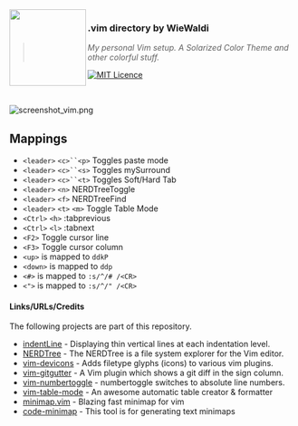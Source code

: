 <img src="https://raw.githubusercontent.com/WieWaldi/.dotfiles/master/img/RZ-Amper_Logo_135x135.png" align="left" width="135px" height="135px" />

### .vim directory by WieWaldi
> *My personal Vim setup. A Solarized Color Theme and other colorful stuff.*

[![MIT Licence](https://badges.frapsoft.com/os/mit/mit.svg?v=103)](https://opensource.org/licenses/mit-license.php)

<br />

![screenshot_vim.png](https://raw.githubusercontent.com/WieWaldi/.dotfiles/master/img/screenshot_vim.png)

## Mappings  
 - `<leader>` `<c>``<p>` Toggles paste mode
 - `<leader>` `<c>``<s>` Toggles mySurround
 - `<leader>` `<c>``<t>` Toggles Soft/Hard Tab
 - `<leader>` `<n>` NERDTreeToggle
 - `<leader>` `<f>` NERDTreeFind
 - `<leader>` `<t>` `<m>` Toggle Table Mode
 - `<Ctrl>` `<h>` :tabprevious
 - `<Ctrl>` `<l>` :tabnext
 - `<F2>` Toggle cursor line
 - `<F3>` Toggle cursor column
 - `<up>` is mapped to `ddkP`
 - `<down>` is mapped to `ddp`
 - `<#>` is mapped to `:s/^/# /<CR>`
 - `<">` is mapped to `:s/^/" /<CR>`

#### Links/URLs/Credits  
The following projects are part of this repository.  
 - [indentLine](https://github.com/Yggdroot/indentLine) - Displaying thin vertical lines at each indentation level.  
 - [NERDTree](https://github.com/preservim/nerdtree) - The NERDTree is a file system explorer for the Vim editor.  
 - [vim-devicons](https://github.com/ryanoasis/vim-devicons) - Adds filetype glyphs (icons) to various vim plugins.  
 - [vim-gitgutter](https://github.com/airblade/vim-gitgutter) - A Vim plugin which shows a git diff in the sign column.  
 - [vim-numbertoggle](https://github.com/jeffkreeftmeijer/vim-numbertoggle) - numbertoggle switches to absolute line numbers.  
 - [vim-table-mode](https://github.com/dhruvasagar/vim-table-mode) - An awesome automatic table creator & formatter  
 - [minimap.vim](https://github.com/wfxr/minimap.vim) - Blazing fast minimap for vim  
 - [code-minimap](https://github.com/wfxr/code-minimap) - This tool is for generating text minimaps  
